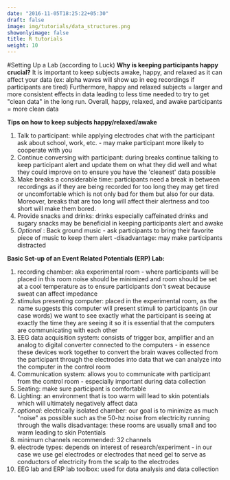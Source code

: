 ```yaml
---
date: "2016-11-05T18:25:22+05:30"
draft: false
image: img/tutorials/data_structures.png
showonlyimage: false
title: R tutorials
weight: 10
---
```


#Setting Up a Lab (according to Luck)
**Why is keeping participants happy crucial?**
It is important to keep subjects awake, happy, and relaxed as it can affect your
data (ex: alpha waves will show up in eeg recordings if participants are tired)
Furthermore, happy and relaxed subjects = larger and more consistent effects in
data leading to less time needed to try to get "clean data" in the long run.
Overall, happy, relaxed, and awake participants = more clean data

**Tips on how to keep subjects happy/relaxed/awake**
1. Talk to participant: while applying electrodes chat with the participant
ask about school, work, etc. - may make participant more likely to cooperate
with you
2. Continue conversing with participant: during breaks continue talking to keep
participant alert and update them on what they did well and what they could
improve on to ensure you have the 'cleanest' data possible
3. Make breaks a considerable time: participants need a break in between
recordings as if they are being recorded for too long they may get tired or
uncomfortable which is not only bad for them but also for our data. Moreover,
breaks that are too long will affect their alertness and too short will make
them bored.
4. Provide snacks and drinks: drinks especially caffeinated drinks and sugary
snacks may be beneficial in keeping participants alert and awake
5. _Optional_ : Back ground music - ask participants to bring their favorite
piece of music to keep them alert -disadvantage: may make participants distracted

**Basic Set-up of an Event Related Potentials (ERP) Lab:**
1. recording chamber: aka experimental room - where participants will be placed
in this room noise should be minimized and room should be set at a cool temperature
as to ensure participants don't sweat because sweat can affect impedance
2. stimulus presenting computer: placed in the experimental room, as the name
suggests this computer will present stimuli to participants (in our case words)
we want to see exactly what the participant is seeing at exactly the time they
are seeing it so it is essential that the computers are communicating with each
other
3. EEG data acquisition system: consists of trigger box, amplifier and an analog to
digital converter connected to the computers - in essence these devices work
together to convert the brain waves collected from the participant through the
electrodes into data that we can analyze into the computer in the control room
4. Communication system: allows you to communicate with participant from the control
room - especially important during data collection
5. Seating: make sure participant is comfortable
6. Lighting: an environment that is too warm will lead to skin potentials which
will ultimately negatively affect data
7. _optional_: electrically isolated chamber: our goal is to minimize as much "noise"
as possible such as the 50-hz noise from electricity running through the walls
disadvantage: these rooms are usually small and too warm leading to skin Potentials
8. minimum channels recommended: 32 channels
9. electrode types: depends on interest of research/experiment - in our case
we use gel electrodes or electrodes that need gel to serve as conductors of electricity
from the scalp to the electrodes
10. EEG lab and ERP lab toolbox: used for data analysis and data collection
